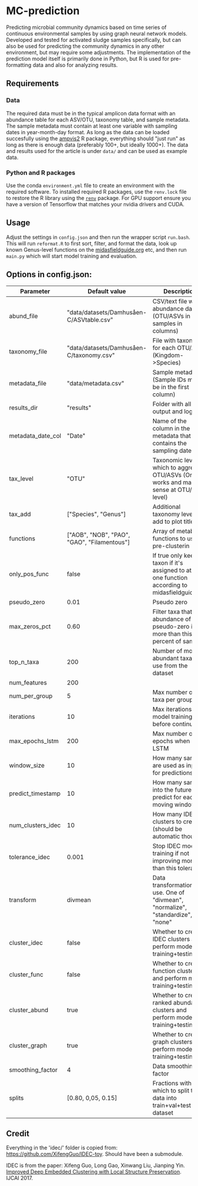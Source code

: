 # MC-prediction
Predicting microbial community dynamics based on time series of continuous environmental samples by using graph neural network models. Developed and tested for activated sludge samples specifically, but can also be used for predicting the community dynamics in any other environment, but may require some adjustments. The implementation of the prediction model itself is primarily done in Python, but R is used for pre-formatting data and also for analyzing results.

## Requirements
### Data
The required data must be in the typical amplicon data format with an abundance table for each ASV/OTU, taxonomy table, and sample metadata. The sample metadata must contain at least one variable with sampling dates in year-month-day format. As long as the data can be loaded succesfully using the [ampvis2](https://kasperskytte.github.io/ampvis2/) R package, everything should "just run" as long as there is enough data (preferably 100+, but ideally 1000+). The data and results used for the article is under `data/` and can be used as example data.

### Python and R packages
Use the conda `environment.yml` file to create an environment with the required software. To installed required R packages, use the `renv.lock` file to restore the R library using the [`renv`](https://rstudio.github.io/renv/articles/renv.html) package.
For GPU support ensure you have a version of Tensorflow that matches your nvidia drivers and CUDA.

## Usage
Adjust the settings in `config.json` and then run the wrapper script `run.bash`. This will run `reformat.R` to first sort, filter, and format the data, look up known Genus-level functions on the [midasfieldguide.org](https://midasfieldguide.org) etc, and then run `main.py` which will start model training and evaluation.

## Options in config.json:
| Parameter | Default value | Description |
| --- | --- | --- |
| abund_file    | "data/datasets/Damhusåen-C/ASVtable.csv" |  CSV/text file with abundance data (OTU/ASVs in rows, samples in columns) |
| taxonomy_file | "data/datasets/Damhusåen-C/taxonomy.csv" |  File with taxonomy for each OTU/ASV (Kingdom->Species) |
| metadata_file | "data/metadata.csv" |  Sample metadata (Sample IDs must be in the first column) |
| results_dir   | "results" |  Folder with all output and logs |
| metadata_date_col | "Date" |  Name of the column in the metadata that contains the sampling dates |
| tax_level | "OTU" |  Taxonomic level at which to aggregate OTU/ASVs (Only works and makes sense at OTU/ASV level) |
| tax_add   | ["Species", "Genus"] |  Additional taxonomy levels to add to plot titles |
| functions | ["AOB", "NOB", "PAO", "GAO", "Filamentous"] |  Array of metabolic functions to use for pre-clusterin |
| only_pos_func | false |  If true only keeps a taxon if it's assigned to at least one function according to midasfieldguide.org |
| pseudo_zero   | 0.01 | Pseudo zero |
| max_zeros_pct | 0.60 | Filter taxa that have abundance of pseudo-zero in more than this percent of samples |
| top_n_taxa    |  200 | Number of most abundant taxa to use from the dataset |
| num_features  |  200 |   |
| num_per_group |  5 | Max number of taxa per group |
| iterations    |  10 | Max iterations of model training before continuing |
| max_epochs_lstm   |  200 | Max number of epochs when using LSTM |
| window_size   |  10 | How many samples are used as input for predictions |
| predict_timestamp |  10 | How many samples into the future to predict for each moving window |
| num_clusters_idec |  10 | How many IDEC clusters to create (should be automatic though) |
| tolerance_idec    |  0.001 | Stop IDEC model training if not improving more than this tolerance |
| transform |  divmean | Data transformation to use. One of "divmean", "normalize", "standardize", "none" |
| cluster_idec  |  false | Whether to create IDEC clusters and perform model training+testing |
| cluster_func  |  false | Whether to create function clusters and perform model training+testing |
| cluster_abund |  true | Whether to create ranked abundance clusters and perform model training+testing |
| cluster_graph |  true | Whether to create graph clusters and perform model training+testing |
| smoothing_factor |  4 | Data smoothing factor |
| splits | [0.80, 0,05, 0.15] | Fractions with which to split the data into train+val+test dataset |

## Credit
Everything in the 'idec/' folder is copied from: https://github.com/XifengGuo/IDEC-toy. Should have been a submodule.

IDEC is from the paper: Xifeng Guo, Long Gao, Xinwang Liu, Jianping Yin.
[Improved Deep Embedded Clustering with Local Structure Preservation](https://xifengguo.github.io/papers/IJCAI17-IDEC.pdf). IJCAI 2017.
